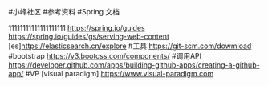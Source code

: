#小峰社区
#参考资料
#Spring 文档

11111111111111111111
https://spring.io/guides
https://spring.io/guides/gs/serving-web-content
[es]https://elasticsearch.cn/explore
#工具
https://git-scm.com/dowmload
#bootstrap
https://v3.bootcss.com/components/
#调用API
https://developer.github.com/apps/building-github-apps/creating-a-github-app/
#VP
[visual paradigm] https://www.visual-paradigm.com
